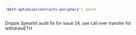 ```yaml
---
'@eth-optimism/contracts-periphery': patch
---
```


Drippie Spearbit audit fix for issue 24, use call over transfer for withdrawETH
